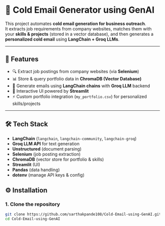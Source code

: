 # 📧 Cold Email Generator using GenAI

This project automates **cold email generation for business outreach**.  
It extracts job requirements from company websites, matches them with your **skills & projects** (stored in a vector database), and then generates a **personalized cold email** using **LangChain + Groq LLMs**.

---

## 📌 Features

- 🔍 Extract job postings from company websites (via **Selenium**)  
- 📊 Store & query portfolio data in **ChromaDB (Vector Database)**  
- 🧠 Generate emails using **LangChain chains** with **Groq LLM** backend  
- 🎨 Interactive UI powered by **Streamlit**  
- ⚡ Custom portfolio integration (`my_portfolio.csv`) for personalized skills/projects  

---

## 🛠️ Tech Stack

- **LangChain** (`langchain`, `langchain-community`, `langchain-groq`)  
- **Groq LLM API** for text generation  
- **Unstructured** (document parsing)  
- **Selenium** (job posting extraction)  
- **ChromaDB** (vector store for portfolio & skills)  
- **Streamlit** (UI)  
- **Pandas** (data handling)  
- **dotenv** (manage API keys & config)  



## ⚙️ Installation

### 1. Clone the repository
```bash
git clone https://github.com/sarthakpande108/Cold-Email-using-GenAI.git
cd Cold-Email-using-GenAI


